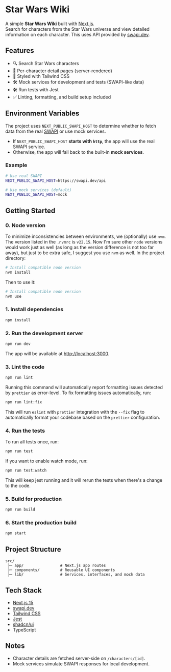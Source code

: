 # Star Wars Wiki

A simple **Star Wars Wiki** built with [Next.js](https://nextjs.org/).  
Search for characters from the Star Wars universe and view detailed information on each character.
This uses API provided by [swapi.dev](https://swapi.dev).

## Features

- 🔍 Search Star Wars characters
- 👤 Per-character detail pages (server-rendered)
- 🎨 Styled with Tailwind CSS
- 🛠 Mock services for development and tests (SWAPI-like data)
- 🛠 Run tests with Jest
- ✅ Linting, formatting, and build setup included

## Environment Variables

The project uses `NEXT_PUBLIC_SWAPI_HOST` to determine whether to fetch data from the real [SWAPI](https://swapi.dev) or use mock services.

- If `NEXT_PUBLIC_SWAPI_HOST` **starts with `http`**, the app will use the real SWAPI service.
- Otherwise, the app will fall back to the built-in **mock services**.

### Example

```bash
# Use real SWAPI
NEXT_PUBLIC_SWAPI_HOST=https://swapi.dev/api

# Use mock services (default)
NEXT_PUBLIC_SWAPI_HOST=mock
```

## Getting Started

### 0. Node version

To minimize inconsistencies between environments, we (optionally) use `nvm`.
The version listed in the `.nvmrc` is `v22.15`. Now I'm sure other `node` versions
would work just as well (as long as the version difference is not too far away),
but just to be extra safe, I suggest you use `nvm` as well. In the project directory:

```bash
# Install compatible node version
nvm install
```

Then to use it:

```bash
# Install compatible node version
nvm use
```

### 1. Install dependencies

```bash
npm install
```

### 2. Run the development server

```bash
npm run dev
```

The app will be available at [http://localhost:3000](http://localhost:3000).

### 3. Lint the code

```bash
npm run lint
```

Running this command will automatically report formatting issues detected
by `prettier` as error-level. To fix formatting issues automatically, run:

```bash
npm run lint:fix
```

This will run `eslint` with `prettier` integration with the `--fix` flag to
automatically format your codebase based on the `prettier` configuration.

### 4. Run the tests

To run all tests once, run:

```bash
npm run test
```

If you want to enable watch mode, run:

```bash
npm run test:watch
```

This will keep jest running and it will rerun the tests when
there's a change to the code.

### 5. Build for production

```bash
npm run build
```

### 6. Start the production build

```bash
npm start
```

## Project Structure

```
src/
 ├─ app/                # Next.js app routes
 ├─ components/         # Reusable UI components
 ├─ lib/                # Services, interfaces, and mock data
```

## Tech Stack

- [Next.js 15](https://nextjs.org)
- [swapi.dev](https://swapi.dev)
- [Tailwind CSS](https://tailwindcss.com/)
- [Jest](https://jestjs.io/)
- [shadcn/ui](https://ui.shadcn.com/)
- TypeScript

## Notes

- Character details are fetched server-side on `/characters/[id]`.
- Mock services simulate SWAPI responses for local development.
